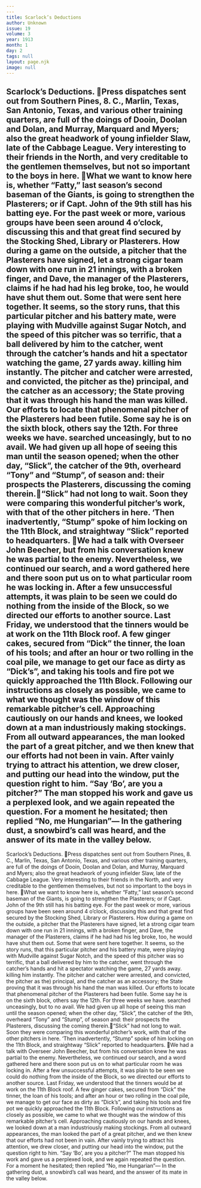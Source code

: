 ```yaml
---
---
title: Scarlock’s Deductions
author: Unknown
issue: 19
volume: 3
year: 1913
month: 1
day: 2
tags: null
layout: page.njk
image: null
---
```

Scarlock’s Deductions. Press dispatches sent out from Southern Pines, 8. C., Marlin, Texas, San Antonio, Texas, and various other training quarters, are full of the doings of Dooin, Doolan and Dolan, and Murray, Marquard and Myers; also the great headwork of young infielder Slaw, late of the Cabbage League. Very interesting to their friends in the North, and very creditable to the gentlemen themselves, but not so important to the boys in here. What we want to know here is, whether “Fatty,” last season’s second baseman of the Giants, is going to strengthen the Plasterers; or if Capt. John of the 9th still has his batting eye. For the past week or more, various groups have been seen around 4 o’clock, discussing this and that great find secured by the Stocking Shed, Library or Plasterers. How during a game on the outside, a pitcher that the Plasterers have signed, let a strong cigar team down with one run in 21 innings, with a broken finger, and Dave, the manager of the Plasterers, claims if he had had his leg broke, too, he would have shut them out. Some that were sent here together. It seems, so the story runs, that this particular pitcher and his battery mate, were playing with Mudville against Sugar Notch, and the speed of this pitcher was so terrific, that a ball delivered by him to the catcher, went through the catcher’s hands and hit a spectator watching the game, 27 yards away. killing him instantly. The pitcher and catcher were arrested, and convicted, the pitcher as the) principal, and the catcher as an accessory; the State proving that it was through his hand the man was killed. Our efforts to locate that phenomenal pitcher of the Plasterers had been futile. Some say he is on the sixth block, others say the 12th. For three weeks we have. searched unceasingly, but to no avail. We had given up all hope of seeing this man until the season opened; when the other day, “Slick”, the catcher of the 9th, overheard “Tony” and “Stump”, of season and: their prospects the Plasterers, discussing the coming therein.“Slick” had not long to wait. Soon they were comparing this wonderful pitcher’s work, with that of the other pitchers in here. ‘Then inadvertently, “Stump” spoke of him locking on the 11th Block, and straightway “Slick” reported to headquarters. We had a talk with Overseer John Beecher, but from his conversation knew he was partial to the enemy. Nevertheless, we continued our search, and a word gathered here and there soon put us on to what particular room he was locking in. After a few unsuccessful attempts, it was plain to be seen we could do nothing from the inside of the Block, so we directed our efforts to another source. Last Friday, we understood that the tinners would be at work on the 11th Block roof. A few ginger cakes, secured from “Dick” the tinner, the loan of his tools; and after an hour or two rolling in the coal pile, we manage to get our face as dirty as “Dick’s”, and taking his tools and fire pot we quickly approached the 11th Block. Following our instructions as closely as possible, we came to what we thought was the window of this remarkable pitcher’s cell. Approaching cautiously on our hands and knees, we looked down at a man industriously making stockings. From all outward appearances, the man looked the part of a great pitcher, and we then knew that our efforts had not been in vain. After vainly trying to attract his attention, we drew closer, and putting our head into the window, put the question right to him. “Say ‘Bo’, are you a pitcher?” The man stopped his work and gave us a perplexed look, and we again repeated the question. For a moment he hesitated; then replied “No, me Hungarian”— In the gathering dust, a snowbird’s call was heard, and the answer of its mate in the valley below. 
---
Scarlock’s Deductions. Press dispatches sent out from Southern Pines, 8. C., Marlin, Texas, San Antonio, Texas, and various other training quarters, are full of the doings of Dooin, Doolan and Dolan, and Murray, Marquard and Myers; also the great headwork of young infielder Slaw, late of the Cabbage League. Very interesting to their friends in the North, and very creditable to the gentlemen themselves, but not so important to the boys in here. What we want to know here is, whether “Fatty,” last season’s second baseman of the Giants, is going to strengthen the Plasterers; or if Capt. John of the 9th still has his batting eye. For the past week or more, various groups have been seen around 4 o’clock, discussing this and that great find secured by the Stocking Shed, Library or Plasterers. How during a game on the outside, a pitcher that the Plasterers have signed, let a strong cigar team down with one run in 21 innings, with a broken finger, and Dave, the manager of the Plasterers, claims if he had had his leg broke, too, he would have shut them out. Some that were sent here together. It seems, so the story runs, that this particular pitcher and his battery mate, were playing with Mudville against Sugar Notch, and the speed of this pitcher was so terrific, that a ball delivered by him to the catcher, went through the catcher’s hands and hit a spectator watching the game, 27 yards away. killing him instantly. The pitcher and catcher were arrested, and convicted, the pitcher as the) principal, and the catcher as an accessory; the State proving that it was through his hand the man was killed. Our efforts to locate that phenomenal pitcher of the Plasterers had been futile. Some say he is on the sixth block, others say the 12th. For three weeks we have. searched unceasingly, but to no avail. We had given up all hope of seeing this man until the season opened; when the other day, “Slick”, the catcher of the 9th, overheard “Tony” and “Stump”, of season and: their prospects the Plasterers, discussing the coming therein.“Slick” had not long to wait. Soon they were comparing this wonderful pitcher’s work, with that of the other pitchers in here. ‘Then inadvertently, “Stump” spoke of him locking on the 11th Block, and straightway “Slick” reported to headquarters. We had a talk with Overseer John Beecher, but from his conversation knew he was partial to the enemy. Nevertheless, we continued our search, and a word gathered here and there soon put us on to what particular room he was locking in. After a few unsuccessful attempts, it was plain to be seen we could do nothing from the inside of the Block, so we directed our efforts to another source. Last Friday, we understood that the tinners would be at work on the 11th Block roof. A few ginger cakes, secured from “Dick” the tinner, the loan of his tools; and after an hour or two rolling in the coal pile, we manage to get our face as dirty as “Dick’s”, and taking his tools and fire pot we quickly approached the 11th Block. Following our instructions as closely as possible, we came to what we thought was the window of this remarkable pitcher’s cell. Approaching cautiously on our hands and knees, we looked down at a man industriously making stockings. From all outward appearances, the man looked the part of a great pitcher, and we then knew that our efforts had not been in vain. After vainly trying to attract his attention, we drew closer, and putting our head into the window, put the question right to him. “Say ‘Bo’, are you a pitcher?” The man stopped his work and gave us a perplexed look, and we again repeated the question. For a moment he hesitated; then replied “No, me Hungarian”— In the gathering dust, a snowbird’s call was heard, and the answer of its mate in the valley below. 

